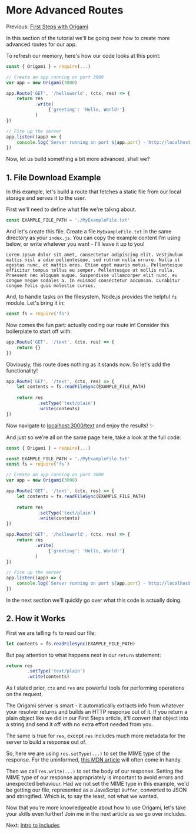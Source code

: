 # More Advanced Routes

Previous: [First Steps with Origami](First%20Steps%20with%20Origami.md)

In this section of the tutorial we'll be going over how to create more advanced routes for our app.

To refresh our memory, here's how our code looks at this point:

```js
const { Origami } = require(...)

// Create an app running on port 3000
var app = new Origami(3000)

app.Route('GET', '/helloworld', (ctx, res) => {
    return res
           .write(
                {'greeting': 'Hello, World!'}
           )
})

// Fire up the server
app.listen((app) => {
    console.log(`Server running on port ${app.port} - http://localhost:${app.port}/`)
})
```

Now, let us build something a bit more advanced, shall we?

## 1. File Download Example

In this example, let's build a route that fetches a static file from our local storage and serves it to the user.

First we'll need to define what file we're talkng about.

```js
const EXAMPLE_FILE_PATH = './MyExampleFile.txt'
```

And let's create this file. Create a file `MyExampleFile.txt` in the same directory as your `index.js`. You can copy the example content I'm using below, or write whatever you want - I'll leave it up to you!

```
Lorem ipsum dolor sit amet, consectetur adipiscing elit. Vestibulum mattis nisl a odio pellentesque, sed rutrum nulla ornare. Nulla ut egestas nunc, et mattis eros. Etiam eget mauris metus. Pellentesque efficitur tempus tellus eu semper. Pellentesque ut mollis nulla. Praesent nec aliquam augue. Suspendisse ullamcorper elit nunc, eu congue neque sodales a. In euismod consectetur accumsan. Curabitur congue felis quis molestie cursus.
```

And, to handle tasks on the filesystem, Node.js provides the helpful `fs` module. Let's bring it in:

```js
const fs = require('fs')
```

Now comes the fun part: actually coding our route in! Consider this boilerplate to start off with:

```js
app.Route('GET', '/text', (ctx, res) => {
    return {}
})
```

Obviously, this route does nothing as it stands now. So let's add the functionality!

```js
app.Route('GET', '/text', (ctx, res) => {
	let contents = fs.readFileSync(EXAMPLE_FILE_PATH)
	
    return res
			.setType('text/plain')
			.write(contents)
})
```

Now navigate to [localhost:3000/text](http://localhost:3000/text) and enjoy the results! ✨

And just so we're all on the same page here, take a look at the full code:

```js
const { Origami } = require(...)

const EXAMPLE_FILE_PATH = './MyExampleFile.txt'
const fs = require('fs')

// Create an app running on port 3000
var app = new Origami(3000)

app.Route('GET', '/text', (ctx, res) => {
	let contents = fs.readFileSync(EXAMPLE_FILE_PATH)
	
    return res
			.setType('text/plain')
			.write(contents)
})

app.Route('GET', '/helloworld', (ctx, res) => {
    return res
           .write(
                {'greeting': 'Hello, World!'}
           )
})

// Fire up the server
app.listen((app) => {
    console.log(`Server running on port ${app.port} - http://localhost:${app.port}/`)
})
```

In the next section we'll quickly go over what this code is actually doing.

## 2. How it Works

First we are telling `fs` to read our file:

```js
let contents = fs.readFileSync(EXAMPLE_FILE_PATH)
```

But pay attention to what happens next in our `return` statement:

```js
return res
        .setType('text/plain')
        .write(contents)
```

As I stated prior, `ctx` and `res` are powerful tools for performing operations on the request.

The Origami server is smart - it automatically extracts info from whatever your resolver returns and builds an HTTP response out of it. If you return a plain object like we did in our First Steps article, it'll convert that object into a string and send it off with no extra effort needed from you.

The same is true for `res`, except `res` includes much more metadata for the server to build a response out of.

So, here we are using `res.setType(...)` to set the MIME type of the response. For the uninformed, [this MDN article](https://developer.mozilla.org/en-US/docs/Web/HTTP/Basics_of_HTTP/MIME_types/Common_types) will often come in handy.

Then we call `res.write(...)` to set the body of our response. Setting the MIME type of our response appropriately is important to avoid errors and unexpected behaviour. Had we not set the MIME type in this example, we'd be getting our file, represented as a JavaScript `Buffer`, converted to JSON and stringified. Which is, to say the least, not what we wanted.

Now that you're more knowledgeable about how to use Origami, let's take your skills even further! Join me in the next article as we go over includes.

Next: [Intro to Includes](./Intro%20to%20Includes.md)